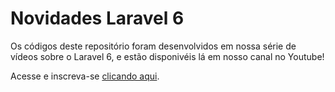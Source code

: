 # Novidades Laravel 6

Os códigos deste repositório foram desenvolvidos em nossa série de vídeos sobre o Laravel 6, e estão disponivéis lá em nosso canal no Youtube!

Acesse e inscreva-se [clicando aqui](http://youtube.com/CodeExpertsLearning).

